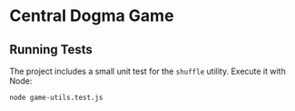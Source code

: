 # Central Dogma Game

## Running Tests

The project includes a small unit test for the `shuffle` utility.
Execute it with Node:

```bash
node game-utils.test.js
```

